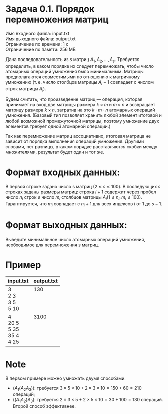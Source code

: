 # Задача 0.1. Порядок перемножения матриц
Имя входного файла: input.txt  
Имя выходного файла: output.txt  
Ограничение по времени: 1 с  
Ограничение по памяти: 256 МБ  

Дана последовательность из $s$ матриц $A_1, A_2, \ldots, A_s$. Требуется определить, в каком порядке их следует перемножать, чтобы число атомарных операций умножения было минимальным. Матрицы предполагаются совместимыми по отношению к матричному умножению (т. е. число столбцов матрицы $A_i − 1$ совпадает с числом строк матрицы $A_i$).

Будем считать, что произведение матриц — операция, которая принимает на вход две матрицы размера $k \times m$ и $m \times n$ и возвращает матрицу размера $k \times n$, затратив на это $k \cdot m \cdot n$ атомарных операций умножения. (Базовый тип позволяет хранить любой элемент итоговой и любой возможной промежуточной матрицы, поэтому умножение двух элементов требует одной атомарной операции.)

Так как перемножение матриц ассоциативно, итоговая матрица не зависит от порядка выполнения операций умножения. Другими словами, нет разницы, в каком порядке расставляются скобки между множителями, результат будет один и тот же.

# Формат входных данных:
В первой строке задано число s матриц $(2 ≤ s ≤ 100)$. В последующих $s$ строках заданы размеры матриц: строка $i + 1$ содержит через пробел число $n_i$ строк и число $m_i$ столбцов матрицы $A_i (1 ≤ n_i, m_i ≤ 100)$. Гарантируется, что $m_i$ совпадает с $n_i + 1$ для всех индексов $i$ от $1$ до $s − 1$.

# Формат выходных данных:
Выведите минимальное число атомарных операций умножения, необходимое для перемножения $s$ матриц.

# Пример
<table>
    <thead>
        <tr>
            <th align="center">input.txt</th> 
            <th align="center">output.txt</th>
        </tr>
    </thead>
    <tbody>
        <tr>
            <td>3<br>
                2 3<br>
                3 5<br>
                5 10<br>
            </td>
            <td valign="top">130</td>
        </tr>
        <tr>
            <td>4<br>
                20 5<br>
                5 35<br>
                35 4<br>
                4 25<br>
            </td>
            <td valign="top">3100</td>
        </tr>
    </tbody>
</table>

# Note
В первом примере можно умножать двумя способами:
 * $(A_1(A_2A_3))$: требуется $3 × 5 × 10 + 2 × 3 × 10 = 150 + 60 = 210$ операций;
 * $((A_1A_2)A_3)$: требуется $2 × 3 × 5 + 2 × 5 × 10 = 30 + 100 = 130$ операций.
Второй способ эффективнее.